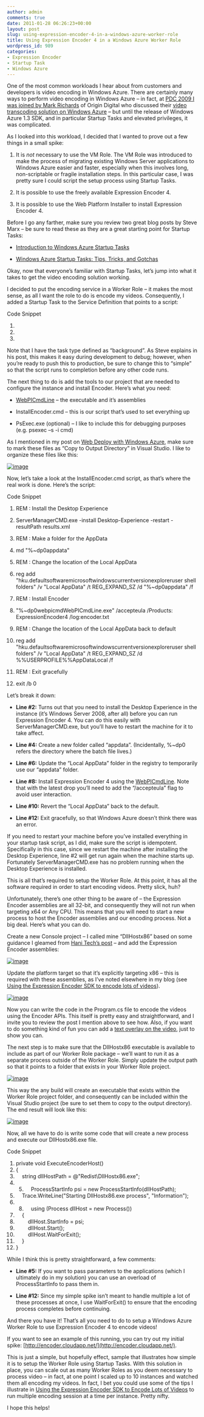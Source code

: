 ```yaml
---
author: admin
comments: true
date: 2011-01-28 06:26:23+00:00
layout: post
slug: using-expression-encoder-4-in-a-windows-azure-worker-role
title: Using Expression Encoder 4 in a Windows Azure Worker Role
wordpress_id: 989
categories:
- Expression Encoder
- Startup Task
- Windows Azure
---
```


One of the most common workloads I hear about from customers and developers is video encoding in Windows Azure. There are certainly many ways to perform video encoding in Windows Azure – in fact, at [PDC 2009 I was joined by Mark Richards](http://www.microsoftpdc.com/2009/SVC22) of Origin Digital who discussed their [video transcoding solution on Windows Azure](http://www.prnewswire.com/news-releases/origin-digital-builds-on-the-windows-azure-platform-to-support-cloud-computing-for-media-management-and-publishing-70366432.html) – but until the release of Windows Azure 1.3 SDK, and in particular Startup Tasks and elevated privileges, it was complicated.

 

As I looked into this workload, I decided that I wanted to prove out a few things in a small spike:

 

  
  1. It is _not_ necessary to use the VM Role. The VM Role was introduced to make the process of migrating existing Windows Server applications to Windows Azure easier and faster, especially when this involves long, non-scriptable or fragile installation steps. In this particular case, I was pretty sure I could script the setup process using Startup Tasks.
   
  2. It is possible to use the freely available Expression Encoder 4. 
   
  3. It is possible to use the Web Platform Installer to install Expression Encoder 4. 
 

Before I go any farther, make sure you review two great blog posts by Steve Marx – be sure to read these as they are a great starting point for Startup Tasks:

 

  
  * [Introduction to Windows Azure Startup Tasks](http://blog.smarx.com/posts/introduction-to-windows-azure-startup-tasks)
   
  * [Windows Azure Startup Tasks: Tips, Tricks, and Gotchas](http://blog.smarx.com/posts/windows-azure-startup-tasks-tips-tricks-and-gotchas)
 

Okay, now that everyone’s familiar with Startup Tasks, let’s jump into what it takes to get the video encoding solution working.

 

I decided to put the encoding service in a Worker Role – it makes the most sense, as all I want the role to do is encode my videos. Consequently, I added a Startup Task to the Service Definition that points to a script:

 

  

Code Snippet

  1. <Startup>
  2.   <Task commandLine="Startup\InstallEncoder.cmd" executionContext="elevated" taskType="background" />
  3. </Startup>

 

Note that I have the task type defined as “background”. As Steve explains in his post, this makes it easy during development to debug; however, when you’re ready to push this to production, be sure to change this to “simple” so that the script runs to completion before any other code runs.

 

The next thing to do is add the tools to our project that are needed to configure the instance and install Encoder. Here’s what you need:

 

  
  * [WebPICmdLine](http://blogs.iis.net/satishl/archive/2011/01/26/webpi-command-line.aspx) – the executable and it’s assemblies 
   
  * InstallEncoder.cmd – this is our script that’s used to set everything up 
   
  * PsExec.exe (optional) – I like to include this for debugging purposes (e.g. psexec –s -i cmd) 
 

As I mentioned in my post on [Web Deploy with Windows Azure](http://www.wadewegner.com/2010/12/using-web-deploy-with-windows-azure-for-rapid-development/), make sure to mark these files as “Copy to Output Directory” in Visual Studio. I like to organize these files like this:

 

[![image](http://images.wadewegner.com/wordpress/2011/01/image_thumb2.png)](http://images.wadewegner.com/wordpress/2011/01/image2.png)

 

Now, let’s take a look at the InstallEncoder.cmd script, as that’s where the real work is done. Here’s the script:

 

  

    

      

Code Snippet

       

        

          
  1. REM : Install the Desktop Experience
           
  2. ServerManagerCMD.exe -install Desktop-Experience -restart -resultPath results.xml
           
  3. REM : Make a folder for the AppData
           
  4. md "%~dp0appdata"
           
  5. REM : Change the location of the Local AppData
           
  6. reg add "hku.defaultsoftwaremicrosoftwindowscurrentversionexploreruser shell folders" /v "Local AppData" /t REG_EXPAND_SZ /d "%~dp0appdata" /f
           
  7. REM : Install Encoder
           
  8. "%~dp0webpicmdWebPICmdLine.exe" /accepteula /Products: ExpressionEncoder4 /log:encoder.txt
           
  9. REM : Change the location of the Local AppData back to default
           
  10. reg add "hku.defaultsoftwaremicrosoftwindowscurrentversionexploreruser shell folders" /v "Local AppData" /t REG_EXPAND_SZ /d %%USERPROFILE%%AppDataLocal /f
           
  11. REM : Exit gracefully
           
  12. exit /b 0
               

    

  

 

Let’s break it down:

 

  
  * **Line #2:** Turns out that you need to install the Desktop Experience in the instance (it’s Windows Server 2008, after all) before you can run Expression Encoder 4. You can do this easily with ServerManagerCMD.exe, but you’ll have to restart the machine for it to take affect. 
   
  * **Line #4:** Create a new folder called “appdata”. (Incidentally, %~dp0 refers the directory where the batch file lives.) 
   
  * **Line #6:** Update the “Local AppData” folder in the registry to temporarily use our “appdata” folder. 
   
  * **Line #8:** Install Expression Encoder 4 using the [WebPICmdLine](http://blogs.iis.net/satishl/archive/2011/01/26/webpi-command-line.aspx). Note that with the latest drop you’ll need to add the “/accepteula” flag to avoid user interaction. 
   
  * **Line #10:** Revert the “Local AppData” back to the default. 
   
  * **Line #12:** Exit gracefully, so that Windows Azure doesn’t think there was an error. 
 

If you need to restart your machine before you’ve installed everything in your startup task script, as I did, make sure the script is idempotent. Specifically in this case, since we restart the machine after installing the Desktop Experience, line #2 will get run again when the machine starts up. Fortunately ServerManagerCMD.exe has no problem running when the Desktop Experience is installed.

 

This is all that’s required to setup the Worker Role. At this point, it has all the software required in order to start encoding videos. Pretty slick, huh?

 

Unfortunately, there’s one other thing to be aware of – the Expression Encoder assemblies are all 32-bit, and consequently they will not run when targeting x64 or Any CPU. This means that you will need to start a new process to host the Encoder assemblies and our encoding process. Not a big deal. Here’s what you can do.

 

Create a new Console project – I called mine “DllHostx86” based on some guidance I gleamed from [Hani Tech’s post](http://blogs.msdn.com/b/haniatassi/archive/2009/03/20/using-a-32bit-dll-in-the-windows-azure.aspx) – and add the Expression Encoder assemblies:

 

[![image](http://images.wadewegner.com/wordpress/2011/01/image_thumb3.png)](http://images.wadewegner.com/wordpress/2011/01/image3.png)

 

Update the platform target so that it’s explicitly targeting x86 – this is required with these assemblies, as I’ve noted elsewhere in my blog (see [Using the Expression Encoder SDK to encode lots of videos](http://www.wadewegner.com/2010/08/using-the-expression-encoder-sdk-to-encode-lots-of-videos/)).

 

[![image](http://images.wadewegner.com/wordpress/2011/01/image_thumb4.png)](http://images.wadewegner.com/wordpress/2011/01/image4.png)

 

Now you can write the code in the Program.cs file to encode the videos using the Encoder APIs. This itself is pretty easy and straightforward, and I invite you to review the post I mention above to see how. Also, if you want to do something kind of fun you can add a [text overlay on the video](http://www.wadewegner.com/2011/01/overlay-text-on-video-using-expression-encoder-4/), just to show you can.

 

The next step is to make sure that the DllHostx86 executable is available to include as part of our Worker Role package – we’ll want to run it as a separate process outside of the Worker Role. Simply update the output path so that it points to a folder that exists in your Worker Role project.

 

[![image](http://images.wadewegner.com/wordpress/2011/01/image_thumb5.png)](http://images.wadewegner.com/wordpress/2011/01/image5.png)

 

This way the any build will create an executable that exists within the Worker Role project folder, and consequently can be included within the Visual Studio project (be sure to set them to copy to the output directory). The end result will look like this:

 

[![image](http://images.wadewegner.com/wordpress/2011/01/image_thumb6.png)](http://images.wadewegner.com/wordpress/2011/01/image6.png)

 

Now, all we have to do is write some code that will create a new process and execute our DllHostx86.exe file.

   

  

Code Snippet

  1. private void ExecuteEncoderHost()
  2. {
  3.     string dllHostPath = @"Redist\DllHostx86.exe";
  4.   5.     ProcessStartInfo psi = new ProcessStartInfo(dllHostPath);
  6.     Trace.WriteLine("Starting DllHostx86.exe process", "Information");
  7.   8.     using (Process dllHost = new Process())
  9.     {
  10.         dllHost.StartInfo = psi;
  11.         dllHost.Start();
  12.         dllHost.WaitForExit();
  13.     }
  14. }

 

While I think this is pretty straightforward, a few comments:

 

  
  * **Line #5:** If you want to pass parameters to the applications (which I ultimately do in my solution) you can use an overload of ProcessStartInfo to pass them in. 
   
  * **Line #12:** Since my simple spike isn’t meant to handle multiple a lot of these processes at once, I use WaitForExit() to ensure that the encoding process completes before continuing. 
 

And there you have it! That’s all you need to do to setup a Windows Azure Worker Role to use Expression Encoder 4 to encode videos!

 

If you want to see an example of this running, you can try out my initial spike: [http://encoder.cloudapp.net/](http://encoder.cloudapp.net/).

 

This is just a simple, but hopefully effect, sample that illustrates how simple it is to setup the Worker Role using Startup Tasks. With this solution in place, you can scale out as many Worker Roles as you deem necessary to process video – in fact, at one point I scaled up to 10 instances and watched them all encoding my videos. In fact, I bet you could use some of the tips I illustrate in [Using the Expression Encoder SDK to Encode Lots of Videos](http://www.wadewegner.com/2010/08/using-the-expression-encoder-sdk-to-encode-lots-of-videos/) to run multiple encoding session at a time per instance. Pretty nifty.

 

I hope this helps!
